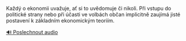 
Každý o ekonomii uvažuje, ať si to uvědomuje či nikoli. Při vstupu do politické strany nebo při účasti ve volbách občan implicitně zaujímá jisté postavení k základním ekonomickým teoriím.

[🔊 Poslechnout audio](/data/7-paragraphs/audio/chapter_169/para_007-Kad-o-ekonomii-uvauje-a-si-to-uvdomuje-i-ni.mp3)
